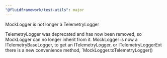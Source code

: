 ```yaml
---
"@fluidframework/test-utils": major
---
```


MockLogger is not longer a TelemetryLogger

TelemetryLogger was deprecated and has now been removed, so MockLogger can no longer inherit from it. MockLogger is now a ITelemetryBaseLogger, to get an ITelemetryLogger, or ITelemetryLoggerExt there is a new convenience method, `MockLogger.toTelemetryLogger()
